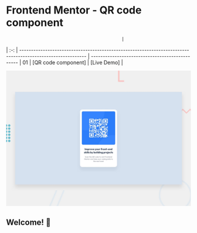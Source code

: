 # Frontend Mentor - QR code component

                                                |
| :-: | ---------------------------------------------------------------------------------------------------------- | -----------------------------------------------
| 01  |       [QR code component]     | [Live Demo]  |


![Design preview for the QR code component coding challenge](./design/desktop-preview.jpg)

## Welcome! 👋
